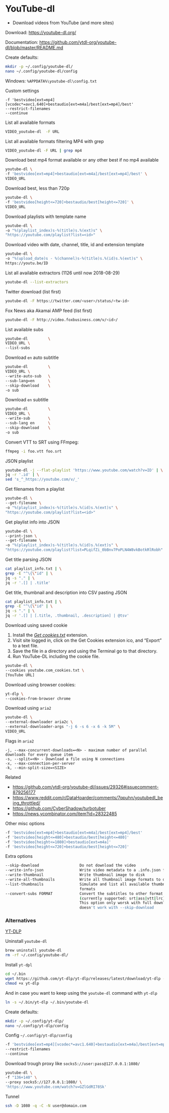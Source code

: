 # YouTube-dl
- Download videos from YouTube (and more sites)

Download:
https://youtube-dl.org/

Documentation:
https://github.com/ytdl-org/youtube-dl/blob/master/README.md


Create defaults:
```sh
mkdir -p ~/.config/youtube-dl/
nano ~/.config/youtube-dl/config
```

Windows: `%APPDATA%\youtube-dl\config.txt`

Custom settings
```
-f 'bestvideo[ext=mp4][vcodec*=avc1.640]+bestaudio[ext=m4a]/best[ext=mp4]/best'
--restrict-filenames
--continue
```


List all available formats
```sh
VIDEO_youtube-dl  -F URL
```

List all available formats filtering MP4 with grep
```sh
VIDEO_youtube-dl -F URL | grep mp4

```

Download best mp4 format available or any other best if no mp4 available
```sh
youtube-dl \
-f 'bestvideo[ext=mp4]+bestaudio[ext=m4a]/best[ext=mp4]/best' \
VIDEO_URL
```

Download best, less than 720p
```sh
youtube-dl \
-f 'bestvideo[height<=720]+bestaudio/best[height<=720]' \
VIDEO_URL
```

Download playlists with template name
```sh
youtube-dl \
-o "%(playlist_index)s-%(title)s.%(ext)s" \
"https://youtube.com/playlist?list=<id>"
```

Download video with date, channel, title, id and extension template
```sh
youtube-dl \
-o "%(upload_date)s - %(channel)s-%(title)s.%(id)s.%(ext)s" \
https://youtu.be/ID
```

List all available extractors (1126 until now 2018-08-29)
```sh
youtube-dl --list-extractors
```

Twitter download (list first)
```sh
youtube-dl -F https://twitter.com/<user>/status/<tw-id>
```

Fox News aka Akamai AMP feed (list first)
```sh
youtube-dl -F http://video.foxbusiness.com/v/<id>/
```

List available subs
```sh
youtube-dl         \
VIDEO_URL \
--list-subs
```

Download `en` auto subtitle
```sh
youtube-dl         \
VIDEO_URL \
--write-auto-sub   \
--sub-lang=en      \
--skip-download    \
-o sub
```

Download `en` subtitle
```sh
youtube-dl         \
VIDEO_URL \
--write-sub        \
--sub-lang en      \
--skip-download    \
-o sub
```

Convert VTT to SRT using FFmpeg:
```sh
ffmpeg -i foo.vtt foo.srt
```

JSON playlist
```sh
youtube-dl -j --flat-playlist 'https://www.youtube.com/watch?v=ID' | \
jq -r '.id' | \
sed 's_^_https://youtube.com/v/_'
```

Get filenames from a playlist
```sh
youtube-dl \
--get-filename \
-o "%(playlist_index)s-%(title)s.%(id)s.%(ext)s" \
"https://youtube.com/playlist?list=<id>"
```

Get playlist info into JSON
```sh
youtube-dl \
--print-json \
--get-filename \
-o "%(playlist_index)s-%(title)s.%(id)s.%(ext)s" \
"https://youtube.com/playlist?list=PLqifZi_0bBnv7PoPLN4W8vkBotkRlRobh" > playlist_info.txt
```

Get title parsing JSON
```sh
cat playlist_info.txt | \
grep -E "^\{\"id" | \
jq -s "." | \
jq -r '.[] | .title'
```

Get title, thumbnail and description into CSV pasting JSON
```sh
cat playlist_info.txt | \
grep -E "^\{\"id" | \
jq -s "." | \
jq -r '.[] | [.title, .thumbnail, .description] | @tsv'
```

Download using saved cookie
1. Install the *[Get cookies.txt](https://chrome.google.com/webstore/detail/get-cookiestxt/bgaddhkoddajcdgocldbbfleckgcbcid)* extension.
2. Visit site logged in, click on the Get Cookies extension ico, and “Export” to a text file.
3. Save the file in a directory and using the Terminal go to that directory.
4. Run YouTube-DL including the cookie file.

```sh
youtube-dl \
--cookies youtube.com_cookies.txt \
[YouTube URL]
```

Download using browser cookies:
```sh
yt-dlp \
--cookies-from-browser chrome
```

Download using `aria2`
```sh
youtube-dl \
--external-downloader aria2c \
--external-downloader-args "-j 6 -s 6 -x 6 -k 5M" \
VIDEO_URL
```

Flags in `aria2`
```
-j, --max-concurrent-downloads=<N> - maximum number of parallel downloads for every queue item
-s, --split=<N> - Download a file using N connections
-x, --max-connection-per-server
-k, --min-split-size=<SIZE> 
```

Related
* https://github.com/ytdl-org/youtube-dl/issues/29326#issuecomment-879256177  
* https://www.reddit.com/r/DataHoarder/comments/7qpuhn/youtubedl_being_throttled/  
* https://github.com/CyberShadow/turbotuber  
* https://news.ycombinator.com/item?id=28322485  


Other misc options
```sh
-f 'bestvideo[ext=mp4]+bestaudio[ext=m4a]/best[ext=mp4]/best'
-f 'bestvideo[height<=480]+bestaudio/best[height<=480]'
-f 'bestvideo[height<=1080]+bestaudio[ext=m4a]'
-f 'bestvideo[height<=720]+bestaudio/best[height<=720]'
```


Extra options
```sh
--skip-download                  Do not download the video
--write-info-json                Write video metadata to a .info.json file
--write-thumbnail                Write thumbnail image to disk
--write-all-thumbnails           Write all thumbnail image formats to disk
--list-thumbnails                Simulate and list all available thumbnail
                                 formats
--convert-subs FORMAT            Convert the subtitles to other format
                                 (currently supported: srt|ass|vtt|lrc)
                                 This option only worsk with full download
                                 doesn't work with --skip-download 
```

### Alternatives


[YT-DLP](https://github.com/yt-dlp/yt-dlp#installation)

Uninstall `youtube-dl`
```sh
brew uninstall youtube-dl
rm -rf ~/.config/youtube-dl/
```

Install `yt-dpl`
```sh
cd ~/.bin
wget https://github.com/yt-dlp/yt-dlp/releases/latest/download/yt-dlp -O yt-dlp
chmod +x yt-dlp
```

And in case you want to keep using the `youtube-dl` command with `yt-dlp`
```sh
ln -s ~/.bin/yt-dlp ~/.bin/youtube-dl
```

Create defaults:
```sh
mkdir -p ~/.config/yt-dlp/
nano ~/.config/yt-dlp/config
```

Config `~/.config/yt-dlp/config`
```sh
-f 'bestvideo[ext=mp4][vcodec*=avc1.640]+bestaudio[ext=m4a]/best[ext=mp4]/best'
--restrict-filenames
--continue
```

Download trough proxy like `socks5://user:pass@127.0.0.1:1080/`
```sh
youtube-dl \
-f "136+140" \
--proxy socks5://127.0.0.1:1080/ \
'https://www.youtube.com/watch?v=GZlGdRI78Sk'
```

Tunnel
```sh
ssh -D 1080 -q -C -N user@domain.com
```